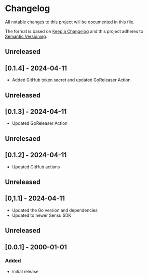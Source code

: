 # Changelog
All notable changes to this project will be documented in this file.

The format is based on [Keep a Changelog](http://keepachangelog.com/en/1.0.0/)
and this project adheres to [Semantic
Versioning](http://semver.org/spec/v2.0.0.html).

## Unreleased

## [0.1.4] - 2024-04-11
- Added GitHub token secret and updated GoReleaser Action

## Unreleased

## [0.1.3] - 2024-04-11
- Updated GoReleaser Action

## Unrelesaed

## [0.1.2] - 2024-04-11
- Updated GitHub actions

## Unreleased

## [0,1.1] - 2024-04-11
- Updated the Go version and dependencies
- Updated to newer Sensu SDK

## Unreleased

## [0.0.1] - 2000-01-01

### Added
- Initial release
